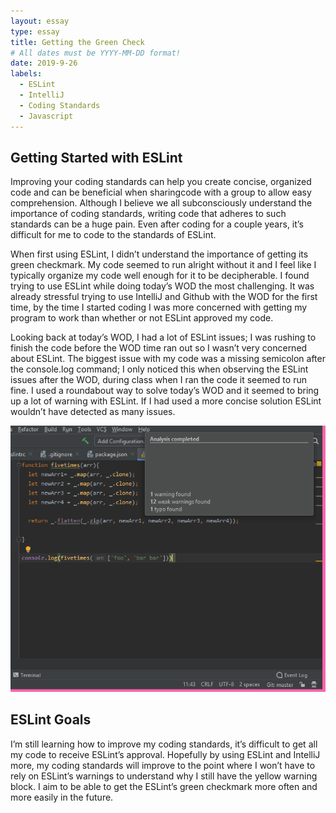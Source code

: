 ```yaml
---
layout: essay
type: essay
title: Getting the Green Check
# All dates must be YYYY-MM-DD format!
date: 2019-9-26
labels:
  - ESLint
  - IntelliJ
  - Coding Standards
  - Javascript
---
```


## Getting Started with ESLint
Improving your coding standards can help you create concise, organized code and can be beneficial when sharingcode with a group to allow easy comprehension. Although I believe we all subconsciously understand the importance of coding standards, writing code that adheres to such standards can be a huge pain. Even after coding for a couple years, it’s difficult for me to code to the standards of ESLint.

When first using ESLint, I didn’t understand the importance of getting its green checkmark. My code seemed to run alright without it and I feel like I typically organize my code well enough for it to be decipherable. I found trying to use ESLint while doing today’s WOD the most challenging. It was already stressful trying to use IntelliJ and Github with the WOD for the first time, by the time I started coding I was more concerned with getting my program to work than whether or not ESLint approved my code.

Looking back at today’s WOD, I had a lot of ESLint issues; I was rushing to finish the code before the WOD time ran out so I wasn’t very concerned about ESLint. The biggest issue with my code was a missing semicolon after the console.log command; I only noticed this when observing the ESLint issues after the WOD, during class when I ran the code it seemed to run fine. I used a roundabout way to solve today’s WOD and it seemed to bring up a lot of warning with ESLint. If I had used a more concise solution ESLint wouldn’t have detected as many issues.
<div class="ui medium rounded images">
  <img class="ui image" src="../images/ESLint.png">
</div>

## ESLint Goals
I’m still learning how to improve my coding standards, it’s difficult to get all my code to receive ESLint’s approval. Hopefully by using ESLint and IntelliJ more, my coding standards will improve to the point where I won’t have to rely on ESLint’s warnings to understand why I still have the yellow warning block. I aim to be able to get the ESLint’s green checkmark more often and more easily in the future.
